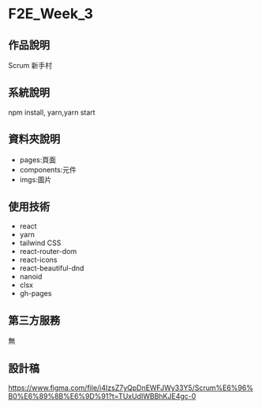 # F2E_Week_3

## 作品說明

Scrum 新手村

## 系統說明

npm install, yarn,yarn start

## 資料夾說明

- pages:頁面
- components:元件
- imgs:圖片

## 使用技術

- react
- yarn
- tailwind CSS
- react-router-dom
- react-icons
- react-beautiful-dnd
- nanoid
- clsx
- gh-pages

## 第三方服務

無

## 設計稿

https://www.figma.com/file/i4IzsZ7yQpDnEWFJWy33Y5/Scrum%E6%96%B0%E6%89%8B%E6%9D%91?t=TUxUdIWBBhKJE4gc-0
